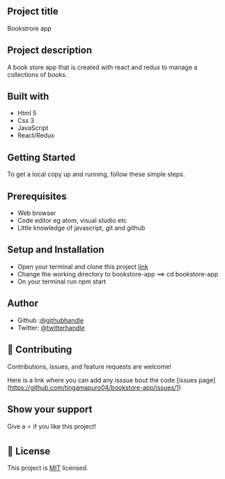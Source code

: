## Project title
Bookstrore app

## Project description
A book store app that is created with react and redux to manage a collections of books.

## Built with
- Html 5
- Css 3
- JavaScript
- React/Redux

## Getting Started
To get a local copy up and running, follow these simple steps.

## Prerequisites
- Web browser
- Code editor eg atom, visual studio etc
- Little knowledge of javascript, git and github

## Setup and Installation
- Open your terminal and clone this project [link](https://github.com/tingamapuro04/bookstore-app)
- Change the working directory to bookstore-app ==> cd bookstore-app
- On your terminal run npm start

## Author
- Github :[@githubhandle](https://github.com/tingamapuro04)
- Twitter: [@twitterhandle](https://twitter.com/alphonce_mobutu)

## 🤝 Contributing

Contributions, issues, and feature requests are welcome!

Here is a link where you can add any isssue bout the code [issues page] (https://github.com/tingamapuro04/bookstore-app/issues/1)

## Show your support

Give a ⭐️ if you like this project!


## 📝 License

This project is [MIT](./MIT.md) licensed.